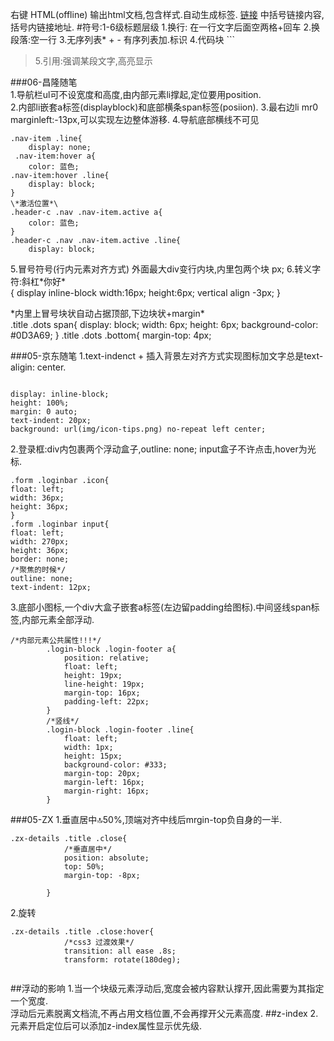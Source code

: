 右键 HTML(offline) 输出html文档,包含样式.自动生成标签.
[链接](http://www.4399.com/) 中括号链接内容,括号内链接地址.
#符号:1-6级标题层级 
1.换行: 在一行文字后面空两格+回车
2.换段落:空一行
3.无序列表* + - 有序列表加.标识
4.代码块 ```
>5.引用:强调某段文字,高亮显示 

###06-昌隆随笔  
1.导航栏ul可不设宽度和高度,由内部元素li撑起,定位要用position.  
2.内部li嵌套a标签(displayblock)和底部横条span标签(posiion).
3.最右边li mr0 marginleft:-13px,可以实现左边整体游移.
4.导航底部横线不可见
```
.nav-item .line{
	display: none;
 .nav-item:hover a{
	color: 蓝色;
.nav-item:hover .line{
	display: block;
}
\*激活位置*\
.header-c .nav .nav-item.active a{
	color: 蓝色;
}
.header-c .nav .nav-item.active .line{
	display: block;
```
5.冒号符号(行内元素对齐方式)
外面最大div变行内块,内里包两个块
px;
6.转义字符:斜杠\*你好\*  
{
    display inline-block
    width:16px;
    height:6px;
    vertical align -3px;
}

\*内里上冒号块状自动占据顶部,下边块状+margin*\
.title .dots span{
	display: block;
	width: 6px;
	height: 6px;
	background-color: #0D3A69;
}
.title .dots .bottom{
	margin-top: 4px;
    
###05-京东随笔
1.text-indenct + 插入背景左对齐方式实现图标加文字总是text-aligin: center.
```.tips .title{

display: inline-block;
height: 100%;
margin: 0 auto;
text-indent: 20px;
background: url(img/icon-tips.png) no-repeat left center;
```
2.登录框:div内包裹两个浮动盒子,outline: none; 
input盒子不许点击,hover为光标.
```
.form .loginbar .icon{
float: left;
width: 36px;
height: 36px;
} 
.form .loginbar input{
float: left;
width: 270px;
height: 36px;
border: none;
/*聚焦的时候*/
outline: none;
text-indent: 12px;
```  
3.底部小图标,一个div大盒子嵌套a标签(左边留padding给图标).中间竖线span标签,内部元素全部浮动.
```
/*内部元素公共属性!!!*/
		.login-block .login-footer a{
			position: relative;
			float: left;
			height: 19px;
			line-height: 19px;
			margin-top: 16px;
			padding-left: 22px;
		}
        /*竖线*/
		.login-block .login-footer .line{
			float: left;
			width: 1px;
			height: 15px;
			background-color: #333;
			margin-top: 20px;
			margin-left: 16px;
			margin-right: 16px;
		}
```  
###05-ZX
1.垂直居中:top:50%,顶端对齐中线后mrgin-top负自身的一半.
```
.zx-details .title .close{
            /*垂直居中*/
			position: absolute;
			top: 50%;
			margin-top: -8px;
			
		}
```  
2.旋转
```
.zx-details .title .close:hover{
            /*css3 过渡效果*/
			transition: all ease .8s;
			transform: rotate(180deg);
            
```  
##浮动的影响
1.当一个块级元素浮动后,宽度会被内容默认撑开,因此需要为其指定一个宽度.  
浮动后元素脱离文档流,不再占用文档位置,不会再撑开父元素高度.
##z-index
2.元素开启定位后可以添加z-index属性显示优先级.








